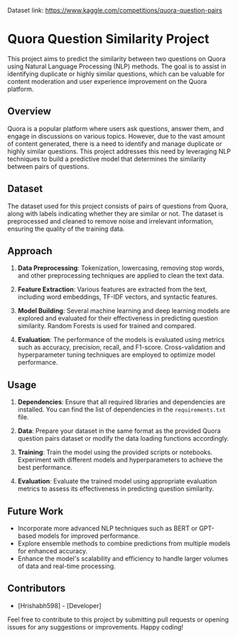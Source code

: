 Dataset link: https://www.kaggle.com/competitions/quora-question-pairs

# Quora Question Similarity Project

This project aims to predict the similarity between two questions on Quora using Natural Language Processing (NLP) methods. The goal is to assist in identifying duplicate or highly similar questions, which can be valuable for content moderation and user experience improvement on the Quora platform.

## Overview

Quora is a popular platform where users ask questions, answer them, and engage in discussions on various topics. However, due to the vast amount of content generated, there is a need to identify and manage duplicate or highly similar questions. This project addresses this need by leveraging NLP techniques to build a predictive model that determines the similarity between pairs of questions.

## Dataset

The dataset used for this project consists of pairs of questions from Quora, along with labels indicating whether they are similar or not. The dataset is preprocessed and cleaned to remove noise and irrelevant information, ensuring the quality of the training data.

## Approach

1. **Data Preprocessing**: Tokenization, lowercasing, removing stop words, and other preprocessing techniques are applied to clean the text data.

2. **Feature Extraction**: Various features are extracted from the text, including word embeddings, TF-IDF vectors, and syntactic features.

3. **Model Building**: Several machine learning and deep learning models are explored and evaluated for their effectiveness in predicting question similarity. Random Forests is used for trained and compared.

4. **Evaluation**: The performance of the models is evaluated using metrics such as accuracy, precision, recall, and F1-score. Cross-validation and hyperparameter tuning techniques are employed to optimize model performance.

## Usage

1. **Dependencies**: Ensure that all required libraries and dependencies are installed. You can find the list of dependencies in the `requirements.txt` file.

2. **Data**: Prepare your dataset in the same format as the provided Quora question pairs dataset or modify the data loading functions accordingly.

3. **Training**: Train the model using the provided scripts or notebooks. Experiment with different models and hyperparameters to achieve the best performance.

4. **Evaluation**: Evaluate the trained model using appropriate evaluation metrics to assess its effectiveness in predicting question similarity.


## Future Work

- Incorporate more advanced NLP techniques such as BERT or GPT-based models for improved performance.
- Explore ensemble methods to combine predictions from multiple models for enhanced accuracy.
- Enhance the model's scalability and efficiency to handle larger volumes of data and real-time processing.

## Contributors

- [Hrishabh598] - [Developer]

Feel free to contribute to this project by submitting pull requests or opening issues for any suggestions or improvements. Happy coding!
